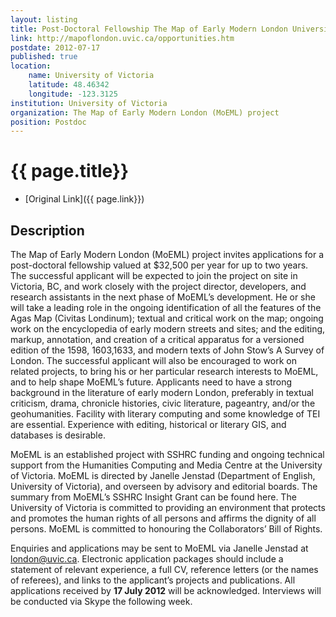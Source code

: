 ```yaml
---
layout: listing
title: Post-Doctoral Fellowship The Map of Early Modern London University of Victoria
link: http://mapoflondon.uvic.ca/opportunities.htm
postdate: 2012-07-17
published: true
location:
    name: University of Victoria
    latitude: 48.46342
    longitude: -123.3125
institution: University of Victoria
organization: The Map of Early Modern London (MoEML) project 
position: Postdoc
---
```



# {{ page.title}}

* [Original Link]({{ page.link}})

## Description

The Map of Early Modern London (MoEML) project invites applications for a post-doctoral fellowship valued at $32,500 per year for up to two years. The successful applicant will be expected to join the project on site in Victoria, BC, and work closely with the project director, developers, and research assistants in the next phase of MoEML’s development. He or she will take a leading role in the ongoing identification of all the features of the Agas Map (Civitas Londinum); textual and critical work on the map; ongoing work on the encyclopedia of early modern streets and sites; and the editing, markup, annotation, and creation of a critical apparatus for a versioned edition of the 1598, 1603,1633, and modern texts of John Stow’s A Survey of London. The successful applicant will also be encouraged to work on related projects, to bring his or her particular research interests to MoEML, and to help shape MoEML’s future. Applicants need to have a strong background in the literature of early modern London, preferably in textual criticism, drama, chronicle histories, civic literature, pageantry, and/or the geohumanities. Facility with literary computing and some knowledge of TEI are essential. Experience with editing, historical or literary GIS, and databases is desirable.

MoEML is an established project with SSHRC funding and ongoing technical support from the Humanities Computing and Media Centre at the University of Victoria. MoEML is directed by Janelle Jenstad (Department of English, University of Victoria), and overseen by advisory and editorial boards. The summary from MoEML’s SSHRC Insight Grant can be found here.
The University of Victoria is committed to providing an environment that protects and promotes the human rights of all persons and affirms the dignity of all persons. MoEML is committed to honouring the Collaborators’ Bill of Rights.

Enquiries and applications may be sent to MoEML via Janelle Jenstad at <london@uvic.ca>. Electronic application packages should include a statement of relevant experience, a full CV, reference letters (or the names of referees), and links to the applicant’s projects and publications. All applications received by **17 July 2012** will be acknowledged. Interviews will be conducted via Skype the following week.